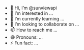 - 👋 Hi, I’m @sunviewapi
- 👀 I’m interested in ...
- 🌱 I’m currently learning ...
- 💞️ I’m looking to collaborate on ...
- 📫 How to reach me ...
- 😄 Pronouns: ...
- ⚡ Fun fact: ...

<!---
sunviewapi/sunviewapi is a ✨ special ✨ repository because its `README.md` (this file) appears on your GitHub profile.
You can click the Preview link to take a look at your changes.
--->
